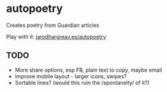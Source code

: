# autopoetry
Creates poetry from Guardian articles

Play with it: <a href="http://jarodhargreav.es/autopoetry" target="_blank">jarodhargreav.es/autopoetry</a>

## TODO
* More share options, esp FB, plain text to copy, maybe email
* Improve mobile layout - larger icons, swipes?
* Sortable lines? (would this ruin the /spontaneity/ of it?)
